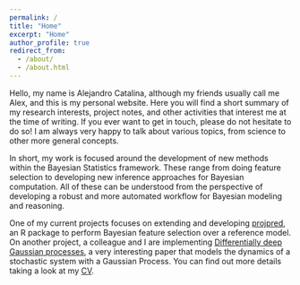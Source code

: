 ```yaml
---
permalink: /
title: "Home"
excerpt: "Home"
author_profile: true
redirect_from: 
  - /about/
  - /about.html
---
```


Hello, my name is Alejandro Catalina, although my friends usually call me Alex, and this is my personal website.
Here you will find a short summary of my research interests, project notes, and other activities that interest me at the time of writing. 
If you ever want to get in touch, please do not hesitate to do so! 
I am always very happy to talk about various topics, from science to other more general concepts.

In short, my work is focused around the development of new methods within the Bayesian Statistics framework.
These range from doing feature selection to developing new inference approaches for Bayesian computation.
All of these can be understood from the perspective of developing a robust and more automated workflow for Bayesian modeling and reasoning.

One of my current projects focuses on extending and developing [projpred](https://github.com/stan-dev/projpred.git), an R package to perform Bayesian feature selection over a reference model. 
On another project, a colleague and I are implementing [Differentially deep Gaussian processes](https://arxiv.org/abs/1810.04066), a very interesting paper that models the dynamics of a stochastic system with a Gaussian Process.
You can find out more details taking a look at my [CV](http://alejandrocatalina.github.io/files/alejandro_catalina_CV.pdf).
